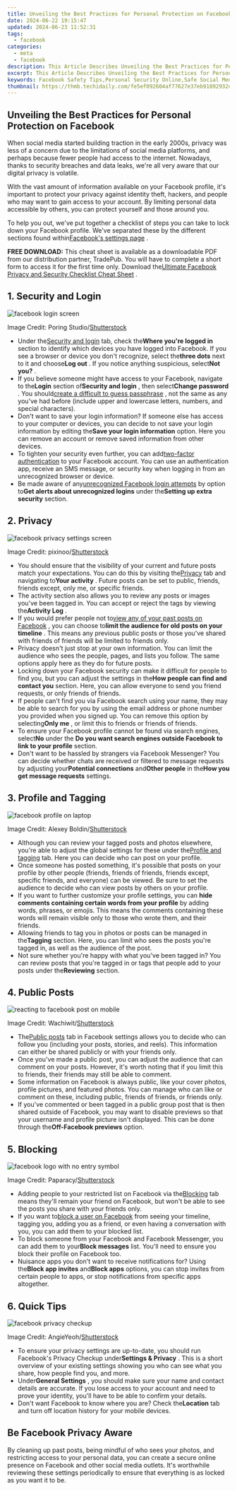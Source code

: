 ```yaml
---
title: Unveiling the Best Practices for Personal Protection on Facebook
date: 2024-06-22 19:15:47
updated: 2024-06-23 11:52:31
tags:
  - facebook
categories:
  - meta
  - facebook
description: This Article Describes Unveiling the Best Practices for Personal Protection on Facebook
excerpt: This Article Describes Unveiling the Best Practices for Personal Protection on Facebook
keywords: Facebook Safety Tips,Personal Security Online,Safe Social Media Use,Privacy Prevention FB,Secure Facebook Practices,Protect Yourself on Facebook,Best FB Safety Methods
thumbnail: https://thmb.techidaily.com/fe5ef092604af77627e37eb91892932d5bd09d30f9ba3735b2030bed905d1671.jpg
---
```


## Unveiling the Best Practices for Personal Protection on Facebook

 When social media started building traction in the early 2000s, privacy was less of a concern due to the limitations of social media platforms, and perhaps because fewer people had access to the internet. Nowadays, thanks to security breaches and data leaks, we're all very aware that our digital privacy is volatile.

 With the vast amount of information available on your Facebook profile, it's important to protect your privacy against identity theft, hackers, and people who may want to gain access to your account. By limiting personal data accessible by others, you can protect yourself and those around you.

 To help you out, we've put together a checklist of steps you can take to lock down your Facebook profile. We've separated these by the different sections found within[Facebook's settings page](https://www.facebook.com/settings/) .

**FREE DOWNLOAD:** This cheat sheet is available as a downloadable PDF from our distribution partner, TradePub. You will have to complete a short form to access it for the first time only. Download the[Ultimate Facebook Privacy and Security Checklist Cheat Sheet](https://makeuseof.tradepub.com/c/pubRD.mpl?secure=1&sr=pp&%5Ft=pp:&qf=w%5Fmakc252&ch=CSPFBPSS) .

## 1. Security and Login

![facebook login screen](https://static1.makeuseofimages.com/wordpress/wp-content/uploads/2022/06/facebook-login-screen.jpg)

 Image Credit: Poring Studio/[Shutterstock](https://www.shutterstock.com/image-photo/bangkok-thailand-20-june-2019-facebook-1433132015)

* Under the[Security and login](https://www.facebook.com/settings?tab=security) tab, check the**Where you're logged in** section to identify which devices you have logged into Facebook. If you see a browser or device you don't recognize, select the**three dots** next to it and choose**Log out** . If you notice anything suspicious, select**Not you?** .
* If you believe someone might have access to your Facebook, navigate to the**Login** section of**Security and login** , then select**Change password** . You should[create a difficult to guess passphrase](https://www.makeuseof.com/tag/password-tools-create-strong-passphrases/) , not the same as any you've had before (include upper and lowercase letters, numbers, and special characters).
* Don't want to save your login information? If someone else has access to your computer or devices, you can decide to not save your login information by editing the**Save your login information** option. Here you can remove an account or remove saved information from other devices.
* To tighten your security even further, you can add[two-factor authentication](https://www.facebook.com/security/2fac/setup/intro/) to your Facebook account. You can use an authentication app, receive an SMS message, or security key when logging in from an unrecognized browser or device.
* Be made aware of any[unrecognized Facebook login attempts](https://www.makeuseof.com/tag/check-accessing-facebook-account/) by option to**Get alerts about unrecognized logins** under the**Setting up extra security** section.

## 2. Privacy

![facebook privacy settings screen](https://static1.makeuseofimages.com/wordpress/wp-content/uploads/2022/06/facebook-privacy-settings-screen.jpg)

 Image Credit: pixinoo/[Shutterstock](https://www.shutterstock.com/image-photo/houilles-france-april-10-2018hand-holding-1066441847)

* You should ensure that the visibility of your current and future posts match your expectations. You can do this by visiting the[Privacy](https://www.facebook.com/settings?tab=privacy) tab and navigating to**Your activity** . Future posts can be set to public, friends, friends except, only me, or specific friends.
* The activity section also allows you to review any posts or images you've been tagged in. You can accept or reject the tags by viewing the**Activity Log** .
* If you would prefer people not to[view any of your past posts on Facebook](https://www.makeuseof.com/tag/5-tools-help-find-anything-facebook-timeline/) , you can choose to**limit the audience for old posts on your timeline** . This means any previous public posts or those you've shared with friends of friends will be limited to friends only.
* Privacy doesn't just stop at your own information. You can limit the audience who sees the people, pages, and lists you follow. The same options apply here as they do for future posts.
* Locking down your Facebook security can make it difficult for people to find you, but you can adjust the settings in the**How people can find and contact you** section. Here, you can allow everyone to send you friend requests, or only friends of friends.
* If people can't find you via Facebook search using your name, they may be able to search for you by using the email address or phone number you provided when you signed up. You can remove this option by selecting**Only me** , or limit this to friends or friends of friends.
* To ensure your Facebook profile cannot be found via search engines, select**No** under the **Do you want search engines outside Facebook to link to your profile** section.
* Don't want to be hassled by strangers via Facebook Messenger? You can decide whether chats are received or filtered to message requests by adjusting your**Potential connections** and**Other people** in the**How you get message requests** settings.

## 3. Profile and Tagging

![facebook profile on laptop](https://static1.makeuseofimages.com/wordpress/wp-content/uploads/2022/06/facebook-profile-on-laptop.jpg)

 Image Credit: Alexey Boldin/[Shutterstock](https://www.shutterstock.com/image-photo/facebook-timeline-user-profile-on-apple-293731805)

* Although you can review your tagged posts and photos elsewhere, you're able to adjust the global settings for these under the[Profile and tagging](https://www.facebook.com/settings?tab=timeline) tab. Here you can decide who can post on your profile.
* Once someone has posted something, it's possible that posts on your profile by other people (friends, friends of friends, friends except, specific friends, and everyone) can be viewed. Be sure to set the audience to decide who can view posts by others on your profile.
* If you want to further customize your profile settings, you can **hide comments containing certain words from your profile** by adding words, phrases, or emojis. This means the comments containing these words will remain visible only to those who wrote them, and their friends.
* Allowing friends to tag you in photos or posts can be managed in the**Tagging** section. Here, you can limit who sees the posts you're tagged in, as well as the audience of the post.
* Not sure whether you're happy with what you've been tagged in? You can review posts that you're tagged in or tags that people add to your posts under the**Reviewing** section.

## 4. Public Posts

![reacting to facebook post on mobile](https://static1.makeuseofimages.com/wordpress/wp-content/uploads/2022/06/reacting-to-facebook-post-on-mobile.jpg)

 Image Credit: Wachiwit/[Shutterstock](https://www.shutterstock.com/image-photo/bangkok-thailand-march-27-2018-facebook-1058022389)

* The[Public posts](https://www.facebook.com/settings?tab=followers) tab in Facebook settings allows you to decide who can follow you (including your posts, stories, and reels). This information can either be shared publicly or with your friends only.
* Once you've made a public post, you can adjust the audience that can comment on your posts. However, it's worth noting that if you limit this to friends, their friends may still be able to comment.
* Some information on Facebook is always public, like your cover photos, profile pictures, and featured photos. You can manage who can like or comment on these, including public, friends of friends, or friends only.
* If you've commented or been tagged in a public group post that is then shared outside of Facebook, you may want to disable previews so that your username and profile picture isn't displayed. This can be done through the**Off-Facebook previews** option.

## 5. Blocking

![facebook logo with no entry symbol](https://static1.makeuseofimages.com/wordpress/wp-content/uploads/2022/06/facebook-logo-with-no-entry-symbol.jpg)

 Image Credit: Paparacy/[Shutterstock](https://www.shutterstock.com/image-photo/moscow-russia-april-19-2018-logo-1071882503)

* Adding people to your restricted list on Facebook via the[Blocking](https://www.facebook.com/settings?tab=blocking) tab means they'll remain your friend on Facebook, but won't be able to see the posts you share with your friends only.
* If you want to[block a user on Facebook](https://www.makeuseof.com/check-blocked-friends-facebook/) from seeing your timeline, tagging you, adding you as a friend, or even having a conversation with you, you can add them to your blocked list.
* To block someone from your Facebook and Facebook Messenger, you can add them to your**Block messages** list. You'll need to ensure you block their profile on Facebook too.
* Nuisance apps you don't want to receive notifications for? Using the**Block app invites** and**Block apps** options, you can stop invites from certain people to apps, or stop notifications from specific apps altogether.

## 6\. Quick Tips

![facebook privacy checkup](https://static1.makeuseofimages.com/wordpress/wp-content/uploads/2022/06/facebook-privacy-checkup.jpg)

 Image Credit: AngieYeoh/[Shutterstock](https://www.shutterstock.com/image-photo/penang-malaysia-april-13-2018-facebook-1067739068)

* To ensure your privacy settings are up-to-date, you should run Facebook's Privacy Checkup under**Settings & Privacy** . This is a short overview of your existing settings showing you who can see what you share, how people find you, and more.
* Under**General Settings** , you should make sure your name and contact details are accurate. If you lose access to your account and need to prove your identity, you'll have to be able to confirm your details.
* Don't want Facebook to know where you are? Check the**Location** tab and turn off location history for your mobile devices.

## Be Facebook Privacy Aware

 By cleaning up past posts, being mindful of who sees your photos, and restricting access to your personal data, you can create a secure online presence on Facebook and other social media outlets. It's worthwhile reviewing these settings periodically to ensure that everything is as locked as you want it to be.


<ins class="adsbygoogle"
     style="display:block"
     data-ad-format="autorelaxed"
     data-ad-client="ca-pub-7571918770474297"
     data-ad-slot="1223367746"></ins>



<ins class="adsbygoogle"
     style="display:block"
     data-ad-client="ca-pub-7571918770474297"
     data-ad-slot="8358498916"
     data-ad-format="auto"
     data-full-width-responsive="true"></ins>
